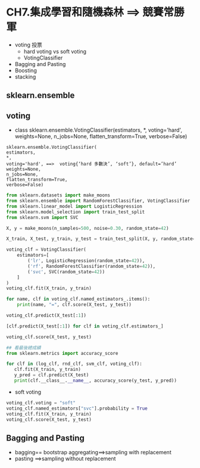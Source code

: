 # CH7.集成學習和隨機森林 ==> 競賽常勝軍
- voting 投票
  - hard voting vs soft voting
  - VotingClassifier
- Bagging and Pasting
- Boosting
- stacking

## sklearn.ensemble
## voting
- class sklearn.ensemble.VotingClassifier(estimators, *, voting='hard', weights=None, n_jobs=None, flatten_transform=True, verbose=False)
```
sklearn.ensemble.VotingClassifier(
estimators,
*,
voting='hard', ==>  voting{‘hard 多數決’, ‘soft’}, default=’hard’
weights=None,
n_jobs=None,
flatten_transform=True,
verbose=False)
```
```python
from sklearn.datasets import make_moons
from sklearn.ensemble import RandomForestClassifier, VotingClassifier
from sklearn.linear_model import LogisticRegression
from sklearn.model_selection import train_test_split
from sklearn.svm import SVC

X, y = make_moons(n_samples=500, noise=0.30, random_state=42)

X_train, X_test, y_train, y_test = train_test_split(X, y, random_state=42)

voting_clf = VotingClassifier(
    estimators=[
        ('lr', LogisticRegression(random_state=42)),
        ('rf', RandomForestClassifier(random_state=42)),
        ('svc', SVC(random_state=42))
    ]
)
voting_clf.fit(X_train, y_train)

for name, clf in voting_clf.named_estimators_.items():
    print(name, "=", clf.score(X_test, y_test))

voting_clf.predict(X_test[:1])

[clf.predict(X_test[:1]) for clf in voting_clf.estimators_]

voting_clf.score(X_test, y_test)

## 看最後總成績
from sklearn.metrics import accuracy_score

for clf in (log_clf, rnd_clf, svm_clf, voting_clf):
   clf.fit(X_train, y_train)
   y_pred = clf.predict(X_test)
   print(clf.__class__.__name__, accuracy_score(y_test, y_pred))
```
- soft voting
```python
voting_clf.voting = "soft"
voting_clf.named_estimators["svc"].probability = True
voting_clf.fit(X_train, y_train)
voting_clf.score(X_test, y_test)
```
## Bagging and Pasting
- bagging== bootstrap aggregating==>sampling with replacement
- pasting  ==>sampling without replacement
